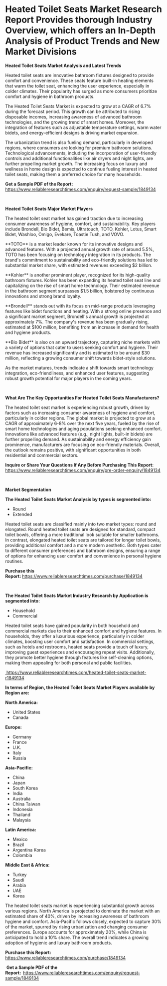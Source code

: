 <p><h1>Heated Toilet Seats Market Research Report Provides thorough Industry Overview, which offers an In-Depth Analysis of Product Trends and New Market Divisions</h1></p><p><strong>Heated Toilet Seats Market Analysis and Latest Trends</strong></p>
<p><p>Heated toilet seats are innovative bathroom fixtures designed to provide comfort and convenience. These seats feature built-in heating elements that warm the toilet seat, enhancing the user experience, especially in colder climates. Their popularity has surged as more consumers prioritize comfort and hygiene in bathroom products. </p><p>The Heated Toilet Seats Market is expected to grow at a CAGR of 6.7% during the forecast period. This growth can be attributed to rising disposable incomes, increasing awareness of advanced bathroom technologies, and the growing trend of smart homes. Moreover, the integration of features such as adjustable temperature settings, warm water bidets, and energy-efficient designs is driving market expansion. </p><p>The urbanization trend is also fueling demand, particularly in developed regions, where consumers are looking for premium bathroom solutions. Technological advancements, including the incorporation of user-friendly controls and additional functionalities like air dryers and night lights, are further propelling market growth. The increasing focus on luxury and wellness in home design is expected to continue fueling interest in heated toilet seats, making them a preferred choice for many households.</p></p>
<p><strong>Get a Sample PDF of the Report:&nbsp;</strong> <a href="https://www.reliableresearchtimes.com/enquiry/request-sample/1849134?utm_campaign=2204&utm_medium=2&utm_source=Github&utm_content=ia&utm_term=15042025&utm_id=heated-toilet-seats">https://www.reliableresearchtimes.com/enquiry/request-sample/1849134</a></p>
<p>&nbsp;</p>
<p><strong>Heated Toilet Seats Major Market Players</strong></p>
<p><p>The heated toilet seat market has gained traction due to increasing consumer awareness of hygiene, comfort, and sustainability. Key players include Brondell, Bio Bidet, Bemis, Ultratouch, TOTO, Kohler, Lotus, Smart Bidet, Washloo, Omigo, Evekare, Toastie Tush, and VOVO.</p><p>**TOTO** is a market leader known for its innovative designs and advanced features. With a projected annual growth rate of around 5.5%, TOTO has been focusing on technology integration in its products. The brand's commitment to sustainability and eco-friendly solutions has led to substantial market share, with estimated revenues exceeding $2 billion.</p><p>**Kohler** is another prominent player, recognized for its high-quality bathroom fixtures. Kohler has been expanding its heated toilet seat line and capitalizing on the rise of smart home technology. Their estimated revenue in the bathroom segment surpasses $1.5 billion, bolstered by continuous innovations and strong brand loyalty.</p><p>**Brondell** stands out with its focus on mid-range products leveraging features like bidet functions and heating. With a strong online presence and a significant market segment, Brondell's annual growth is projected at approximately 7%. The company's revenue has been gradually rising, estimated at $100 million, benefiting from an increase in demand for health and hygiene products.</p><p>**Bio Bidet** is also on an upward trajectory, capturing niche markets with a variety of options that cater to users seeking comfort and hygiene. Their revenue has increased significantly and is estimated to be around $30 million, reflecting a growing consumer shift towards bidet-style solutions.</p><p>As the market matures, trends indicate a shift towards smart technology integration, eco-friendliness, and enhanced user features, suggesting robust growth potential for major players in the coming years.</p></p>
<p>&nbsp;</p>
<p><strong>What Are The Key Opportunities For Heated Toilet Seats Manufacturers?</strong></p>
<p><p>The heated toilet seat market is experiencing robust growth, driven by factors such as increasing consumer awareness of hygiene and comfort, particularly in colder regions. The global market is projected to grow at a CAGR of approximately 6-8% over the next five years, fueled by the rise of smart home technologies and aging populations seeking enhanced comfort. Innovations like advanced features (e.g., night lights, built-in bidets) are further propelling demand. As sustainability and energy efficiency gain prominence, manufacturers are focusing on eco-friendly materials. Overall, the outlook remains positive, with significant opportunities in both residential and commercial sectors.</p></p>
<p><strong>Inquire or Share Your Questions If Any Before Purchasing This Report:</strong> <a href="https://www.reliableresearchtimes.com/enquiry/pre-order-enquiry/1849134?utm_campaign=2204&utm_medium=2&utm_source=Github&utm_content=ia&utm_term=15042025&utm_id=heated-toilet-seats">https://www.reliableresearchtimes.com/enquiry/pre-order-enquiry/1849134</a></p>
<p>&nbsp;</p>
<p><strong>Market Segmentation</strong></p>
<p><strong>The Heated Toilet Seats Market Analysis by types is segmented into:</strong></p>
<p><ul><li>Round</li><li>Extended</li></ul></p>
<p><p>Heated toilet seats are classified mainly into two market types: round and elongated. Round heated toilet seats are designed for standard, compact toilet bowls, offering a more traditional look suitable for smaller bathrooms. In contrast, elongated heated toilet seats are tailored for longer toilet bowls, providing additional comfort and a more modern aesthetic. Both types cater to different consumer preferences and bathroom designs, ensuring a range of options for enhancing user comfort and convenience in personal hygiene routines.</p></p>
<p><strong>Purchase this Report:&nbsp;</strong><a href="https://www.reliableresearchtimes.com/purchase/1849134?utm_campaign=2204&utm_medium=2&utm_source=Github&utm_content=ia&utm_term=15042025&utm_id=heated-toilet-seats">https://www.reliableresearchtimes.com/purchase/1849134</a></p>
<p>&nbsp;</p>
<p><strong>The Heated Toilet Seats Market Industry Research by Application is segmented into:</strong></p>
<p><ul><li>Household</li><li>Commercial</li></ul></p>
<p><p>Heated toilet seats have gained popularity in both household and commercial markets due to their enhanced comfort and hygiene features. In households, they offer a luxurious experience, particularly in colder climates, boosting user comfort and satisfaction. In commercial settings, such as hotels and restrooms, heated seats provide a touch of luxury, improving guest experiences and encouraging repeat visits. Additionally, they promote better hygiene through features like self-cleaning options, making them appealing for both personal and public facilities.</p></p>
<p><a href="https://www.reliableresearchtimes.com/heated-toilet-seats-market-r1849134?utm_campaign=2204&utm_medium=2&utm_source=Github&utm_content=ia&utm_term=15042025&utm_id=heated-toilet-seats">&nbsp;https://www.reliableresearchtimes.com/heated-toilet-seats-market-r1849134</a></p>
<p><strong>In terms of Region, the Heated Toilet Seats Market Players available by Region are:</strong></p>
<p>
    <p> <strong> North America: </strong>
        <ul>
            <li>United States</li>
            <li>Canada</li>
        </ul>
        </p> 
    <p> <strong> Europe: </strong>
        <ul>
            <li>Germany</li>
            <li>France</li>
            <li>U.K.</li>
            <li>Italy</li>
            <li>Russia</li>
        </ul>
        </p> 
    <p> <strong> Asia-Pacific: </strong>
        <ul>
            <li>China</li>
            <li>Japan</li>
            <li>South Korea</li>
            <li>India</li>
            <li>Australia</li>
            <li>China Taiwan</li>
            <li>Indonesia</li>
            <li>Thailand</li>
            <li>Malaysia</li>
        </ul>
        </p> 
    <p> <strong> Latin America: </strong>
        <ul>
            <li>Mexico</li>
            <li>Brazil</li>
            <li>Argentina Korea</li>
            <li>Colombia</li>
        </ul>
        </p> 
    <p> <strong> Middle East & Africa: </strong>
        <ul>
            <li>Turkey</li>
            <li>Saudi</li>
            <li>Arabia</li>
            <li>UAE</li>
            <li>Korea</li>
        </ul>
    </p>
    </p>
<p><p>The heated toilet seats market is experiencing substantial growth across various regions. North America is projected to dominate the market with an estimated share of 40%, driven by increasing awareness of bathroom hygiene and comfort. Asia-Pacific follows closely, expected to capture 30% of the market, spurred by rising urbanization and changing consumer preferences. Europe accounts for approximately 20%, while China is anticipated to hold a 10% share. The overall trend indicates a growing adoption of hygienic and luxury bathroom products.</p></p>
<p><strong>Purchase this Report: </strong><a href="https://www.reliableresearchtimes.com/purchase/1849134?utm_campaign=2204&utm_medium=2&utm_source=Github&utm_content=ia&utm_term=15042025&utm_id=heated-toilet-seats">https://www.reliableresearchtimes.com/purchase/1849134</a></p>
<p>&nbsp;<strong>Get a Sample PDF of the Report:&nbsp;&nbsp;</strong><a href="https://www.reliableresearchtimes.com/enquiry/request-sample/1849134?utm_campaign=2204&utm_medium=2&utm_source=Github&utm_content=ia&utm_term=15042025&utm_id=heated-toilet-seats">https://www.reliableresearchtimes.com/enquiry/request-sample/1849134</a></p>
<p><strong></strong></p>
<p><p></p><p></p><p></p></p>